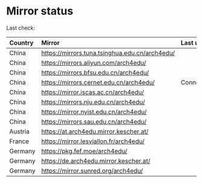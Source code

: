 <script src="./time.js"></script>
# Mirror status
Last check: <script type="text/javascript">localize(1742993308.1479416);</script>

|Country|Mirror|Last update|
|:------|:-----|:----------|
|China|https://mirrors.tuna.tsinghua.edu.cn/arch4edu/|<script type="text/javascript">localize(1742971528);</script>|
|China|https://mirrors.aliyun.com/arch4edu/|<script type="text/javascript">localize(1742971528);</script>|
|China|https://mirrors.bfsu.edu.cn/arch4edu/|<script type="text/javascript">localize(1742928426);</script>|
|China|https://mirrors.cernet.edu.cn/arch4edu/|ConnectionError|
|China|https://mirror.iscas.ac.cn/arch4edu/|<script type="text/javascript">localize(1742971528);</script>|
|China|https://mirrors.nju.edu.cn/arch4edu/|<script type="text/javascript">localize(1742885206);</script>|
|China|https://mirror.nyist.edu.cn/arch4edu/|<script type="text/javascript">localize(1742971528);</script>|
|China|https://mirrors.sau.edu.cn/arch4edu/|<script type="text/javascript">localize(1731653531);</script>|
|Austria|https://at.arch4edu.mirror.kescher.at/|<script type="text/javascript">localize(1742971528);</script>|
|France|https://mirror.lesviallon.fr/arch4edu/|<script type="text/javascript">localize(1742971528);</script>|
|Germany|https://pkg.fef.moe/arch4edu/|<script type="text/javascript">localize(1742971528);</script>|
|Germany|https://de.arch4edu.mirror.kescher.at/|<script type="text/javascript">localize(1742971528);</script>|
|Germany|https://mirror.sunred.org/arch4edu/|<script type="text/javascript">localize(1742971528);</script>|

<script src="./tablefilter/tablefilter.js"></script>
<script src="./table.js"></script>